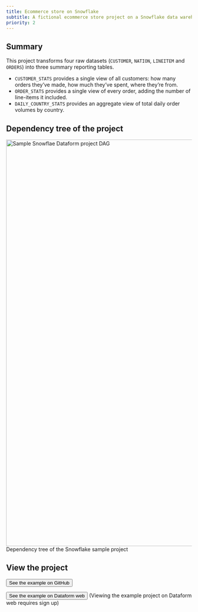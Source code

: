 ```yaml
---
title: Ecommerce store on Snowflake
subtitle: A fictional ecommerce store project on a Snowflake data warehouse
priority: 2
---
```


## Summary

This project transforms four raw datasets (`CUSTOMER`, `NATION`, `LINEITEM` and `ORDERS`) into three summary reporting tables.

- `CUSTOMER_STATS` provides a single view of all customers: how many orders they’ve made, how much they’ve spent, where they’re from.
- `ORDER_STATS` provides a single view of every order, adding the number of line-items it included.
- `DAILY_COUNTRY_STATS` provides an aggregate view of total daily order volumes by country.

## Dependency tree of the project

<img src="https://assets.dataform.co/docs/sample_projects/snowflake_sample_project_dag.png"  width="1100"  alt="Sample Snowflae Dataform project DAG" />
<caption>Dependency tree of the Snowflake sample project</caption>

## View the project

<a href="https://github.com/dataform-co/dataform-example-project-snowflake" target="_blank"><button>See the example on GitHub</button></a>

<a href="https://app.dataform.co/#/6478728478588928/overview" target="_blank"><button intent="primary">See the example on Dataform web</button></a> (Viewing the example project on Dataform web requires sign up)

